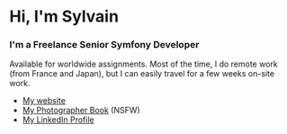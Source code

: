 # Hi, I'm Sylvain

### I'm a Freelance Senior Symfony Developer

Available for worldwide assignments. Most of the time, I do remote work (from France and Japan), but I can easily travel for a few weeks on-site work.

* [My website](https://www.sylvaindeloux.com)
* [My Photographer Book](https://photo.sylvaindeloux.com) (NSFW)
* [My LinkedIn Profile](https://www.linkedin.com/in/sylvaindeloux/)
